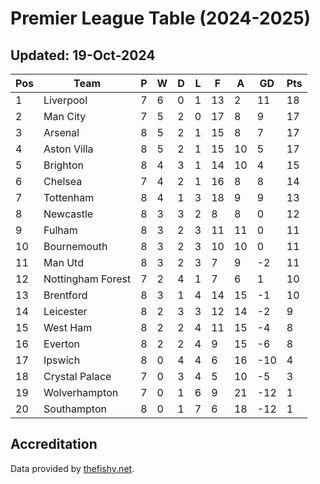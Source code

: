 # Premier League Table (2024-2025)
## Updated: 19-Oct-2024

| Pos | Team | P | W | D | L | F | A | GD | Pts |
| --- | --- | --- | --- | --- | --- | --- | --- | --- | --- |
| 1 | Liverpool | 7 | 6 | 0 | 1 | 13 | 2 | 11 | 18 |
| 2 | Man City | 7 | 5 | 2 | 0 | 17 | 8 | 9 | 17 |
| 3 | Arsenal | 8 | 5 | 2 | 1 | 15 | 8 | 7 | 17 |
| 4 | Aston Villa | 8 | 5 | 2 | 1 | 15 | 10 | 5 | 17 |
| 5 | Brighton | 8 | 4 | 3 | 1 | 14 | 10 | 4 | 15 |
| 6 | Chelsea | 7 | 4 | 2 | 1 | 16 | 8 | 8 | 14 |
| 7 | Tottenham | 8 | 4 | 1 | 3 | 18 | 9 | 9 | 13 |
| 8 | Newcastle | 8 | 3 | 3 | 2 | 8 | 8 | 0 | 12 |
| 9 | Fulham | 8 | 3 | 2 | 3 | 11 | 11 | 0 | 11 |
| 10 | Bournemouth | 8 | 3 | 2 | 3 | 10 | 10 | 0 | 11 |
| 11 | Man Utd | 8 | 3 | 2 | 3 | 7 | 9 | -2 | 11 |
| 12 | Nottingham Forest | 7 | 2 | 4 | 1 | 7 | 6 | 1 | 10 |
| 13 | Brentford | 8 | 3 | 1 | 4 | 14 | 15 | -1 | 10 |
| 14 | Leicester | 8 | 2 | 3 | 3 | 12 | 14 | -2 | 9 |
| 15 | West Ham | 8 | 2 | 2 | 4 | 11 | 15 | -4 | 8 |
| 16 | Everton | 8 | 2 | 2 | 4 | 9 | 15 | -6 | 8 |
| 17 | Ipswich | 8 | 0 | 4 | 4 | 6 | 16 | -10 | 4 |
| 18 | Crystal Palace | 7 | 0 | 3 | 4 | 5 | 10 | -5 | 3 |
| 19 | Wolverhampton | 7 | 0 | 1 | 6 | 9 | 21 | -12 | 1 |
| 20 | Southampton | 8 | 0 | 1 | 7 | 6 | 18 | -12 | 1 |

## Accreditation 

Data provided by [thefishy.net](https://www.thefishy.net/).